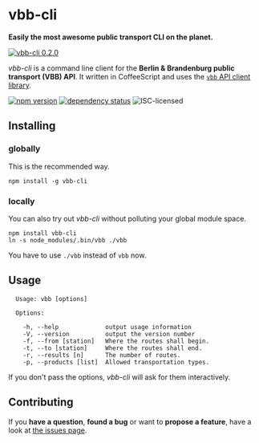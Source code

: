 # vbb-cli

**Easily the most awesome public transport CLI on the planet.**

[![vbb-cli 0.2.0](https://asciinema.org/a/25199.png)](https://asciinema.org/a/25199)

*vbb-cli* is a command line client for the **Berlin & Brandenburg public transport (VBB) API**. It written in CoffeeScript and uses the [`vbb` API client library](https://github.com/derhuerst/vbb).

[![npm version](https://img.shields.io/npm/v/vbb-cli.svg)](https://www.npmjs.com/package/vbb-cli)
[![dependency status](https://img.shields.io/david/derhuerst/vbb-cli.svg)](https://david-dm.org/derhuerst/vbb-cli)
![ISC-licensed](https://img.shields.io/github/license/derhuerst/vbb-cli.svg)



## Installing


### globally

This is the recommended way.

```shell
npm install -g vbb-cli
```


### locally

You can also try out *vbb-cli* without polluting your global module space.

```shell
npm install vbb-cli
ln -s node_modules/.bin/vbb ./vbb
```

You have to use `./vbb` instead of `vbb` now.



## Usage

```
  Usage: vbb [options]

  Options:

    -h, --help             output usage information
    -V, --version          output the version number
    -f, --from [station]   Where the routes shall begin.
    -t, --to [station]     Where the routes shall end.
    -r, --results [n]      The number of routes.
    -p, --products [list]  Allowed transportation types.
```

If you don't pass the options, *vbb-cli* will ask for them interactively.



## Contributing

If you **have a question**, **found a bug** or want to **propose a feature**, have a look at [the issues page](https://github.com/derhuerst/vbb-cli/issues).
